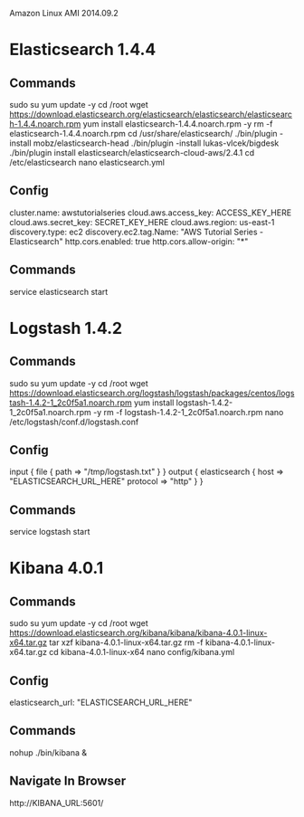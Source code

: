 Amazon Linux AMI 2014.09.2

Elasticsearch 1.4.4
===================

Commands
--------
sudo su
yum update -y
cd /root
wget https://download.elasticsearch.org/elasticsearch/elasticsearch/elasticsearch-1.4.4.noarch.rpm
yum install elasticsearch-1.4.4.noarch.rpm -y
rm -f elasticsearch-1.4.4.noarch.rpm
cd /usr/share/elasticsearch/
./bin/plugin -install mobz/elasticsearch-head
./bin/plugin -install lukas-vlcek/bigdesk
./bin/plugin install elasticsearch/elasticsearch-cloud-aws/2.4.1
cd /etc/elasticsearch
nano elasticsearch.yml

Config
------
cluster.name: awstutorialseries
cloud.aws.access_key: ACCESS_KEY_HERE
cloud.aws.secret_key: SECRET_KEY_HERE
cloud.aws.region: us-east-1
discovery.type: ec2
discovery.ec2.tag.Name: "AWS Tutorial Series - Elasticsearch"
http.cors.enabled: true
http.cors.allow-origin: "*"

Commands
--------
service elasticsearch start 


Logstash 1.4.2
==============

Commands
--------
sudo su
yum update -y
cd /root
wget https://download.elasticsearch.org/logstash/logstash/packages/centos/logstash-1.4.2-1_2c0f5a1.noarch.rpm
yum install logstash-1.4.2-1_2c0f5a1.noarch.rpm -y
rm -f logstash-1.4.2-1_2c0f5a1.noarch.rpm
nano /etc/logstash/conf.d/logstash.conf

Config
------
input { file { path => "/tmp/logstash.txt" } } output { elasticsearch { host => "ELASTICSEARCH_URL_HERE" protocol => "http" } }

Commands
--------
service logstash start


Kibana 4.0.1
============

Commands
--------
sudo su
yum update -y
cd /root
wget https://download.elasticsearch.org/kibana/kibana/kibana-4.0.1-linux-x64.tar.gz
tar xzf kibana-4.0.1-linux-x64.tar.gz
rm -f kibana-4.0.1-linux-x64.tar.gz
cd kibana-4.0.1-linux-x64
nano config/kibana.yml 

Config
------
elasticsearch_url: "ELASTICSEARCH_URL_HERE"

Commands
--------
nohup ./bin/kibana &

Navigate In Browser
-------------------
http://KIBANA_URL:5601/
